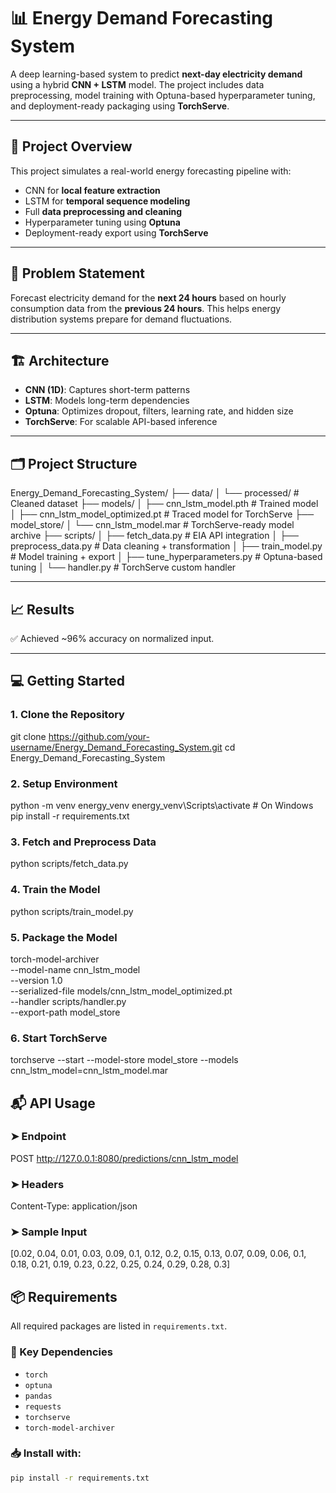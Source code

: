 # 📊 Energy Demand Forecasting System

A deep learning-based system to predict **next-day electricity demand** using a hybrid **CNN + LSTM** model. The project includes data preprocessing, model training with Optuna-based hyperparameter tuning, and deployment-ready packaging using **TorchServe**.

---

## 🚀 Project Overview

This project simulates a real-world energy forecasting pipeline with:
- CNN for **local feature extraction**
- LSTM for **temporal sequence modeling**
- Full **data preprocessing and cleaning**
- Hyperparameter tuning using **Optuna**
- Deployment-ready export using **TorchServe**

---

## 🧠 Problem Statement

Forecast electricity demand for the **next 24 hours** based on hourly consumption data from the **previous 24 hours**. This helps energy distribution systems prepare for demand fluctuations.

---

## 🏗️ Architecture

- **CNN (1D)**: Captures short-term patterns
- **LSTM**: Models long-term dependencies
- **Optuna**: Optimizes dropout, filters, learning rate, and hidden size
- **TorchServe**: For scalable API-based inference

---

## 🗂️ Project Structure
Energy_Demand_Forecasting_System/
├── data/
│   └── processed/                # Cleaned dataset
├── models/
│   ├── cnn_lstm_model.pth        # Trained model
│   ├── cnn_lstm_model_optimized.pt  # Traced model for TorchServe
├── model_store/
│   └── cnn_lstm_model.mar        # TorchServe-ready model archive
├── scripts/
│   ├── fetch_data.py             # EIA API integration
│   ├── preprocess_data.py        # Data cleaning + transformation
│   ├── train_model.py            # Model training + export
│   ├── tune_hyperparameters.py   # Optuna-based tuning
│   └── handler.py                # TorchServe custom handler

---

## 📈 Results

✅ Achieved ~96% accuracy on normalized input.

---

## 💻 Getting Started

### 1. Clone the Repository
git clone https://github.com/your-username/Energy_Demand_Forecasting_System.git
cd Energy_Demand_Forecasting_System

### 2. Setup Environment
python -m venv energy_venv
energy_venv\Scripts\activate  # On Windows
pip install -r requirements.txt

### 3. Fetch and Preprocess Data
python scripts/fetch_data.py

### 4. Train the Model
python scripts/train_model.py

### 5. Package the Model
torch-model-archiver \
  --model-name cnn_lstm_model \
  --version 1.0 \
  --serialized-file models/cnn_lstm_model_optimized.pt \
  --handler scripts/handler.py \
  --export-path model_store

### 6. Start TorchServe
torchserve --start --model-store model_store --models cnn_lstm_model=cnn_lstm_model.mar

## 📬 API Usage

### ➤ Endpoint
POST http://127.0.0.1:8080/predictions/cnn_lstm_model

### ➤ Headers
Content-Type: application/json

### ➤ Sample Input
[0.02, 0.04, 0.01, 0.03, 0.09, 0.1, 0.12, 0.2,
 0.15, 0.13, 0.07, 0.09, 0.06, 0.1, 0.18, 0.21,
 0.19, 0.23, 0.22, 0.25, 0.24, 0.29, 0.28, 0.3]

## 📦 Requirements

All required packages are listed in `requirements.txt`.

### 🔧 Key Dependencies
- `torch`
- `optuna`
- `pandas`
- `requests`
- `torchserve`
- `torch-model-archiver`

### 📥 Install with:
```bash
pip install -r requirements.txt


